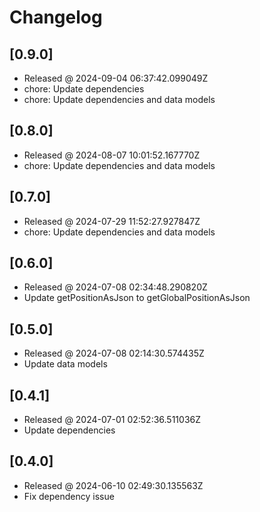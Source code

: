 # Changelog

## [0.9.0]

- Released @ 2024-09-04 06:37:42.099049Z
- chore: Update dependencies
- chore: Update dependencies and data models

## [0.8.0]

- Released @ 2024-08-07 10:01:52.167770Z
- chore: Update dependencies and data models

## [0.7.0]

- Released @ 2024-07-29 11:52:27.927847Z
- chore: Update dependencies and data models

## [0.6.0]

- Released @ 2024-07-08 02:34:48.290820Z
- Update getPositionAsJson to getGlobalPositionAsJson

## [0.5.0]

- Released @ 2024-07-08 02:14:30.574435Z
- Update data models

## [0.4.1]

- Released @ 2024-07-01 02:52:36.511036Z
- Update dependencies

## [0.4.0]

- Released @ 2024-06-10 02:49:30.135563Z
- Fix dependency issue

